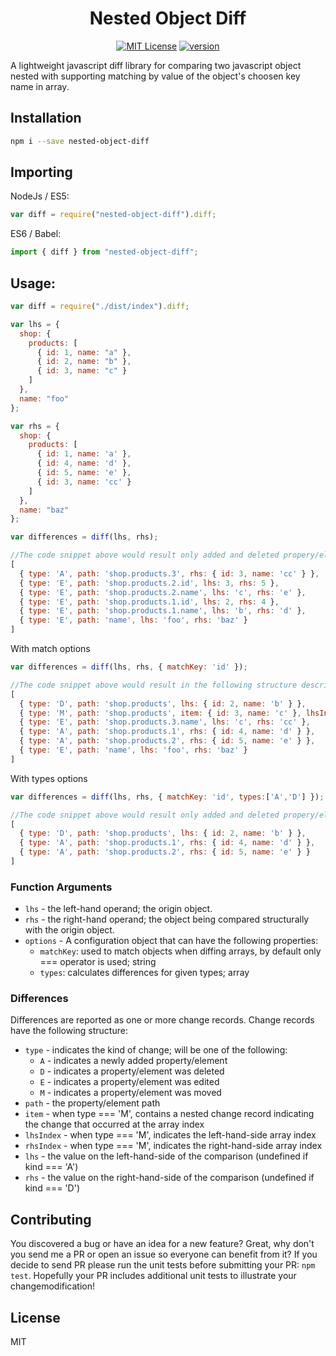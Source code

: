 <div align="center">
  <h1>Nested Object Diff</h1>
  
[![MIT License](https://img.shields.io/npm/l/nested-object-diff?style=flat-square)](https://github.com/eraykose/nested-object-diff/blob/master/LICENSE)
[![version](https://img.shields.io/npm/v/nested-object-diff?style=flat-square)](https://www.npmjs.com/package/nested-object-diff)
</div>

A lightweight javascript diff library for comparing two javascript object nested with supporting matching by value of the object's choosen key name in array.

## Installation

```sh
npm i --save nested-object-diff
```

## Importing

NodeJs / ES5:

```js
var diff = require("nested-object-diff").diff;
```

ES6 / Babel:

```js
import { diff } from "nested-object-diff";
```

## Usage:

```js
var diff = require("./dist/index").diff;

var lhs = {
  shop: {
    products: [
      { id: 1, name: "a" }, 
      { id: 2, name: "b" }, 
      { id: 3, name: "c" }
    ]
  },
  name: "foo"
};

var rhs = {
  shop: {
    products: [
      { id: 1, name: 'a' },
      { id: 4, name: 'd' },
      { id: 5, name: 'e' },
      { id: 3, name: 'cc' }
    ]
  },
  name: "baz"
};

var differences = diff(lhs, rhs);

//The code snippet above would result only added and deleted propery/element in the following structure describing the differences:
[
  { type: 'A', path: 'shop.products.3', rhs: { id: 3, name: 'cc' } },
  { type: 'E', path: 'shop.products.2.id', lhs: 3, rhs: 5 },
  { type: 'E', path: 'shop.products.2.name', lhs: 'c', rhs: 'e' },
  { type: 'E', path: 'shop.products.1.id', lhs: 2, rhs: 4 },
  { type: 'E', path: 'shop.products.1.name', lhs: 'b', rhs: 'd' },
  { type: 'E', path: 'name', lhs: 'foo', rhs: 'baz' }
]
```
With match options

```js
var differences = diff(lhs, rhs, { matchKey: 'id' });

//The code snippet above would result in the following structure describing the differences:
[
  { type: 'D', path: 'shop.products', lhs: { id: 2, name: 'b' } },
  { type: 'M', path: 'shop.products', item: { id: 3, name: 'c' }, lhsIndex: 2, rhsIndex: 3},
  { type: 'E', path: 'shop.products.3.name', lhs: 'c', rhs: 'cc' },
  { type: 'A', path: 'shop.products.1', rhs: { id: 4, name: 'd' } },
  { type: 'A', path: 'shop.products.2', rhs: { id: 5, name: 'e' } },
  { type: 'E', path: 'name', lhs: 'foo', rhs: 'baz' }
]
```

With types options

```js
var differences = diff(lhs, rhs, { matchKey: 'id', types:['A','D'] });

//The code snippet above would result only added and deleted propery/element in the following structure describing the differences:
[
  { type: 'D', path: 'shop.products', lhs: { id: 2, name: 'b' } },
  { type: 'A', path: 'shop.products.1', rhs: { id: 4, name: 'd' } },
  { type: 'A', path: 'shop.products.2', rhs: { id: 5, name: 'e' } }
]
```

### Function Arguments

- `lhs` - the left-hand operand; the origin object.
- `rhs` - the right-hand operand; the object being compared structurally with the origin object.
- `options` - A configuration object that can have the following properties:
  - `matchKey`: used to match objects when diffing arrays, by default only === operator is used; string
  - `types`: calculates differences for given types; array

### Differences

Differences are reported as one or more change records. Change records have the following structure:

- `type` - indicates the kind of change; will be one of the following:
  - `A` - indicates a newly added property/element
  - `D` - indicates a property/element was deleted
  - `E` - indicates a property/element was edited
  - `M` - indicates a property/element was moved
- `path` - the property/element path
- `item` - when type === 'M', contains a nested change record indicating the change that occurred at the array index
- `lhsIndex` - when type === 'M', indicates the left-hand-side array index 
- `rhsIndex` - when type === 'M', indicates the right-hand-side array index 
- `lhs` - the value on the left-hand-side of the comparison (undefined if kind === 'A')
- `rhs` - the value on the right-hand-side of the comparison (undefined if kind === 'D')

## Contributing

You discovered a bug or have an idea for a new feature? Great, why don't you send me a PR or open an issue so everyone can benefit from it?
If you decide to send PR please run the unit tests before submitting your PR: `npm test`. Hopefully your PR includes additional unit tests to illustrate your changemodification!

## License

MIT
